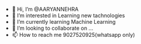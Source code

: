 - 👋 Hi, I’m @AARYANNEHRA
- 👀 I’m interested in Learning new tachnologies
- 🌱 I’m currently learning Machine Learning
- 💞️ I’m looking to collaborate on ...
- 📫 How to reach me 9027520925(whatsapp only)

<!---
AARYANNEHRA/AARYANNEHRA is a ✨ special ✨ repository because its `README.md` (this file) appears on your GitHub profile.
You can click the Preview link to take a look at your changes.
--->
